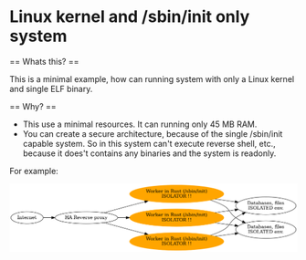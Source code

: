 # Linux kernel and /sbin/init only system

== Whats this? ==

This is a minimal example, how can running system with only a Linux kernel and single ELF binary.

== Why? ==

* This use a minimal resources. It can running only 45 MB RAM.
* You can create a secure architecture, because of the single /sbin/init capable system. So in this system can't execute reverse shell, etc., because it does't contains any binaries and the system is readonly.

For example:

![Isolated system](initonly_as_isolator.png)
